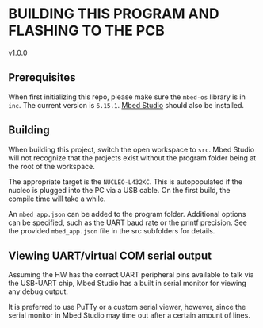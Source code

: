 # BUILDING THIS PROGRAM AND FLASHING TO THE PCB

v1.0.0

## Prerequisites

When first initializing this repo, please make sure the `mbed-os` library is in
`inc`. The current version is `6.15.1`. [Mbed
Studio](https://os.mbed.com/studio/) should also be installed.

## Building

When building this project, switch the open workspace to `src`. Mbed Studio will
not recognize that the projects exist without the program folder being at the
root of the workspace.

The appropriate target is the `NUCLEO-L432KC`. This is autopopulated if the
nucleo is plugged into the PC via a USB cable. On the first build, the compile
time will take a while.

An `mbed_app.json` can be added to the program folder. Additional options can be
specified, such as the UART baud rate or the printf precision. See the provided
`mbed_app.json` file in the src subfolders for details.

## Viewing UART/virtual COM serial output

Assuming the HW has the correct UART peripheral pins available to talk via the
USB-UART chip, Mbed Studio has a built in serial monitor for viewing any debug
output.

It is preferred to use PuTTy or a custom serial viewer, however, since the
serial monitor in Mbed Studio may time out after a certain amount of lines.
